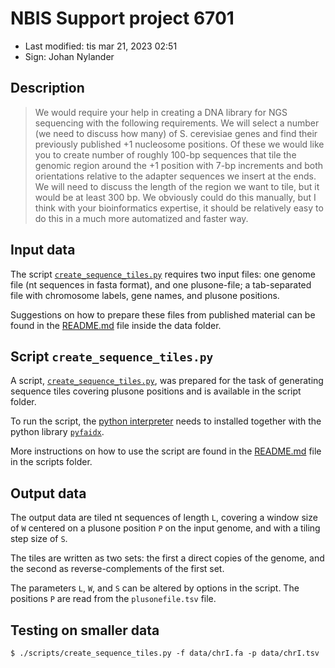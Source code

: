 # NBIS Support project 6701

- Last modified: tis mar 21, 2023  02:51
- Sign: Johan Nylander

## Description

> We would require your help in creating a DNA library for NGS sequencing with
> the following requirements. We will select a number (we need to discuss how
> many) of S. cerevisiae genes and find their previously published +1 nucleosome
> positions. Of these we would like you to create number of roughly 100-bp
> sequences that tile the genomic region around the +1 position with 7-bp
> increments and both orientations relative to the adapter sequences we insert at
> the ends. We will need to discuss the length of the region we want to tile, but
> it would be at least 300 bp. We obviously could do this manually, but I think
> with your bioinformatics expertise, it should be relatively easy to do this in
> a much more automatized and faster way.


## Input data

The script [`create_sequence_tiles.py`](scripts/create_sequence_tiles.py)
requires two input files: one genome file (nt sequences in fasta format), and
one plusone-file; a tab-separated file with chromosome labels, gene names, and
plusone positions.

Suggestions on how to prepare these files from published material can be found
in the [README.md](data/README.md) file inside the data folder.

## Script `create_sequence_tiles.py`

A script, [`create_sequence_tiles.py`](scripts/create_sequence_tiles.py), was
prepared for the task of generating sequence tiles covering plusone positions
and is available in the script folder.

To run the script, the [python interpreter](https://www.python.org/) needs to
installed together with the python library
[`pyfaidx`](https://pypi.org/project/pyfaidx/).

More instructions on how to use the script are found in the
[README.md](scripts/README.md) file in the scripts folder.

## Output data

The output data are tiled nt sequences of length `L`, covering a window size of
`W` centered on a plusone position `P` on the input genome, and with a tiling
step size of `S`.

The tiles are written as two sets: the first a direct copies of the genome, and
the second as reverse-complements of the first set.

The parameters `L`, `W`, and `S` can be altered by options in the script. The
positions `P` are read from the `plusonefile.tsv` file.

##  Testing on smaller data

    $ ./scripts/create_sequence_tiles.py -f data/chrI.fa -p data/chrI.tsv

